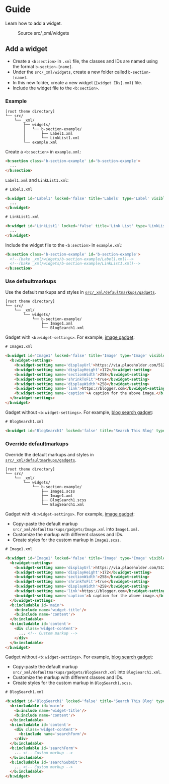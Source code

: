 <!--
@@@title:Guide@@@
@@@description:Learn how to add a widget.@@@
@@@section:XML@@@
@@@subsection:Widgets@@@
-->

# Guide

Learn how to add a widget.

<figure>
  <div class="doc-badges">
    <div class="doc-badge">
      <span class="doc-badge-item">Source</span>
      <span class="doc-badge-item doc-badge-item-info">src/_xml/widgets</span>
    </div>
  </div>
</figure>


## Add a widget

- Create a `<b:section>` in `.xml` file, the classes and IDs are named using the format `b-section-[name]`.
- Under the `src/_xml/widgets`, create a new folder called `b-section-[name]`.
- In this new folder, create a new widget (`[widget IDs].xml`) file.
- Include the widget file to the `<b:section>`.

### Example

```plaintext
[root theme directory]
└── src/
    └── _xml/
        ├── widgets/
        │   └── b-section-example/
        │       ├── Label1.xml
        │       └── LinkList1.xml
        └── example.xml
```

Create a `<b:section>` in `example.xml`:

```html
<b:section class='b-section-example' id='b-section-example'>
  ...
</b:section>
```

`Label1.xml` and `LinkList1.xml`:

```html
# Label1.xml

<b:widget id='Label1' locked='false' title='Labels' type='Label' visible='true'>
  ...
</b:widget>
```

```html
# LinkList1.xml

<b:widget id='LinkList1' locked='false' title='Link List' type='LinkList' visible='true'>
  ...
</b:widget>
```

Include the widget file to the `<b:section>` in `example.xml`:

```html
<b:section class='b-section-example' id='b-section-example'>
  <!--(bake _xml/widgets/b-section-example/Label1.xml)-->
  <!--(bake _xml/widgets/b-section-example/LinkList1.xml)-->
</b:section>
```

### Use defaultmarkups

Use the default markups and styles in [`src/_xml/defaultmarkups/gadgets`](xml-defaultmarkups-gadgets.html).

```plaintext
[root theme directory]
└── src/
    └── _xml/
        └── widgets/
            └── b-section-example/
                ├── Image1.xml
                └── BlogSearch1.xml
```

Gadget with `<b:widget-settings>`. For example, [image gadget](xml-defaultmarkups-gadgets.html#image):

```html
# Image1.xml

<b:widget id='Image1' locked='false' title='Image' type='Image' visible='true'>
  <b:widget-settings>
    <b:widget-setting name='displayUrl'>https://via.placeholder.com/512x512</b:widget-setting>
    <b:widget-setting name='displayHeight'>172</b:widget-setting>
    <b:widget-setting name='sectionWidth'>258</b:widget-setting>
    <b:widget-setting name='shrinkToFit'>true</b:widget-setting>
    <b:widget-setting name='displayWidth'>258</b:widget-setting>
    <b:widget-setting name='link'>https://blogger.com</b:widget-setting>
    <b:widget-setting name='caption'>A caption for the above image.</b:widget-setting>
  </b:widget-settings>
</b:widget>
```

Gadget without `<b:widget-settings>`. For example, [blog search gadget](xml-defaultmarkups-gadgets.html#blog-search):

```html
# BlogSearch1.xml

<b:widget id='BlogSearch1' locked='false' title='Search This Blog' type='BlogSearch' visible='true'/>
```

### Override defaultmarkups

Override the default markups and styles in [`src/_xml/defaultmarkups/gadgets`](xml-defaultmarkups-gadgets.html).

```plaintext
[root theme directory]
└── src/
    └── _xml/
        └── widgets/
            └── b-section-example/
                ├── Image1.scss
                ├── Image1.xml
                ├── BlogSearch1.scss
                └── BlogSearch1.xml
```

Gadget with `<b:widget-settings>`. For example, [image gadget](xml-defaultmarkups-gadgets.html#image):

- Copy-paste the default markup `src/_xml/defaultmarkups/gadgets/Image.xml` into `Image1.xml`.
- Customize the markup with different classes and IDs.
- Create styles for the custom markup in `Image1.scss`.

```html
# Image1.xml

<b:widget id='Image1' locked='false' title='Image' type='Image' visible='true'>
  <b:widget-settings>
    <b:widget-setting name='displayUrl'>https://via.placeholder.com/512x512</b:widget-setting>
    <b:widget-setting name='displayHeight'>172</b:widget-setting>
    <b:widget-setting name='sectionWidth'>258</b:widget-setting>
    <b:widget-setting name='shrinkToFit'>true</b:widget-setting>
    <b:widget-setting name='displayWidth'>258</b:widget-setting>
    <b:widget-setting name='link'>https://blogger.com</b:widget-setting>
    <b:widget-setting name='caption'>A caption for the above image.</b:widget-setting>
  </b:widget-settings>
  <b:includable id='main'>
    <b:include name='widget-title'/>
    <b:include name='content'/>
  </b:includable>
  <b:includable id='content'>
    <div class='widget-content'>
      ... <!-- Custom markup -->
    </div>
  </b:includable>
</b:widget>
```

Gadget without `<b:widget-settings>`. For example, [blog search gadget](xml-defaultmarkups-gadgets.html#blog-search):

- Copy-paste the default markup `src/_xml/defaultmarkups/gadgets/BlogSearch.xml` into `BlogSearch1.xml`.
- Customize the markup with different classes and IDs.
- Create styles for the custom markup in `BlogSearch1.scss`.

```html
# BlogSearch1.xml

<b:widget id='BlogSearch1' locked='false' title='Search This Blog' type='BlogSearch' visible='true'>
  <b:includable id='main'>
    <b:include name='widget-title'/>
    <b:include name='content'/>
  </b:includable>
  <b:includable id='content'>
    <div class='widget-content'>
      <b:include name='searchForm'/>
    </div>
  </b:includable>
  <b:includable id='searchForm'>
    ... <!-- Custom markup -->
  </b:includable>
  <b:includable id='searchSubmit'>
    ... <!-- Custom markup -->
  </b:includable>
</b:widget>
```
